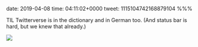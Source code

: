 date: 2019-04-08
time: 04:11:02+0000
tweet: 1115104742168879104
%%%

TIL Twitterverse is in the dictionary and in German too. (And status bar is hard, but we knew that already.)

![](D3ml2QxUUAYVC8R.jpg)
